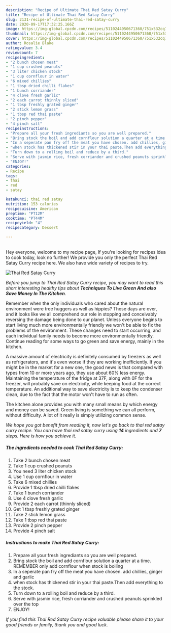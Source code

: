 ```yaml
---
description: "Recipe of Ultimate Thai Red Satay Curry"
title: "Recipe of Ultimate Thai Red Satay Curry"
slug: 2131-recipe-of-ultimate-thai-red-satay-curry
date: 2020-09-17T17:32:25.166Z
image: https://img-global.cpcdn.com/recipes/5110244950671360/751x532cq70/thai-red-satay-curry-recipe-main-photo.jpg
thumbnail: https://img-global.cpcdn.com/recipes/5110244950671360/751x532cq70/thai-red-satay-curry-recipe-main-photo.jpg
cover: https://img-global.cpcdn.com/recipes/5110244950671360/751x532cq70/thai-red-satay-curry-recipe-main-photo.jpg
author: Rosalie Blake
ratingvalue: 3.4
reviewcount: 7
recipeingredient:
- "2 bunch chosen meat"
- "1 cup crushed peanuts"
- "3 liter chicken stock"
- "1 cup cornflour in water"
- "6 mixed chillies"
- "1 tbsp dried chilli flakes"
- "1 bunch corriander"
- "4 clove fresh garlic"
- "2 each carrot thinnly sliced"
- "1 tbsp freshly grated ginger"
- "2 stick lemon grass"
- "1 tbsp red thai paste"
- "2 pinch pepper"
- "4 pinch salt"
recipeinstructions:
- "Prepare all your fresh ingrediants so you are well prepared."
- "Bring stock the boil and add cornflour solution a quarter at a time. REMEMBER only add cornflour when stock is boiling"
- "In a seperate pan fry off the meat you have chosen. add chillies, ginger and garlic"
- "when stock has thickened stir in your thai paste.Then add everything to the stock."
- "Turn down to a rolling boil and reduce by a third."
- "Serve with jasmin rice, fresh corriander and crushed peanuts sprinkled over the top"
- "ENJOY!"
categories:
- Recipe
tags:
- thai
- red
- satay

katakunci: thai red satay 
nutrition: 153 calories
recipecuisine: American
preptime: "PT12M"
cooktime: "PT44M"
recipeyield: "4"
recipecategory: Dessert

---
```

<br>
Hey everyone, welcome to my recipe page, If you're looking for recipes idea to cook today, look no further! We provide you only the perfect Thai Red Satay Curry recipe here. We also have wide variety of recipes to try.
<br>


![Thai Red Satay Curry](https://img-global.cpcdn.com/recipes/5110244950671360/751x532cq70/thai-red-satay-curry-recipe-main-photo.jpg)

<i>Before you jump to Thai Red Satay Curry recipe, you may want to read this short interesting healthy tips about 
<strong>Techniques To Live Green And also Save Money In The Kitchen</strong>.</i>
</br>

Remember when the only individuals who cared about the natural environment were tree huggers as well as hippies? Those days are over, and it looks like we all comprehend our role in stopping and conceivably reversing the damage being done to our planet. Unless everyone begins to start living much more environmentally friendly we won't be able to fix the problems of the environment. These changes need to start occurring, and each individual family needs to become more environmentally friendly. Continue reading for some ways to go green and save energy, mainly in the kitchen.

A massive amount of electricity is definitely consumed by freezers as well as refrigerators, and it's even worse if they are working inefficiently. If you might be in the market for a new one, the good news is that compared with types from 10 or more years ago, they use about 60% less energy. Maintaining the temperature of the fridge at 37F, along with 0F for the freezer, will probably save on electricity, while keeping food at the correct temperature. An additional way to save electricity is to keep the condenser clean, due to the fact that the motor won't have to run as often.

The kitchen alone provides you with many small means by which energy and money can be saved. Green living is something we can all perform, without difficulty. A lot of it really is simply utilizing common sense.


<i>We hope you got benefit from reading it, now let's go back to thai red satay curry recipe. You can have thai red satay curry using <strong>14</strong> ingredients and <strong>7</strong> steps. Here is how you achieve it.
</i>

##### The ingredients needed to cook Thai Red Satay Curry:

1. Take 2 bunch chosen meat
1. Take 1 cup crushed peanuts
1. You need 3 liter chicken stock
1. Use 1 cup cornflour in water
1. Take 6 mixed chillies
1. Provide 1 tbsp dried chilli flakes
1. Take 1 bunch corriander
1. Use 4 clove fresh garlic
1. Provide 2 each carrot (thinnly sliced)
1. Get 1 tbsp freshly grated ginger
1. Take 2 stick lemon grass
1. Take 1 tbsp red thai paste
1. Provide 2 pinch pepper
1. Provide 4 pinch salt


##### Instructions to make Thai Red Satay Curry:

1. Prepare all your fresh ingrediants so you are well prepared.
1. Bring stock the boil and add cornflour solution a quarter at a time. REMEMBER only add cornflour when stock is boiling
1. In a seperate pan fry off the meat you have chosen. add chillies, ginger and garlic
1. when stock has thickened stir in your thai paste.Then add everything to the stock.
1. Turn down to a rolling boil and reduce by a third.
1. Serve with jasmin rice, fresh corriander and crushed peanuts sprinkled over the top
1. ENJOY!


<i>If you find this Thai Red Satay Curry recipe valuable please share it to your good friends or family, thank you and good luck.</i>
